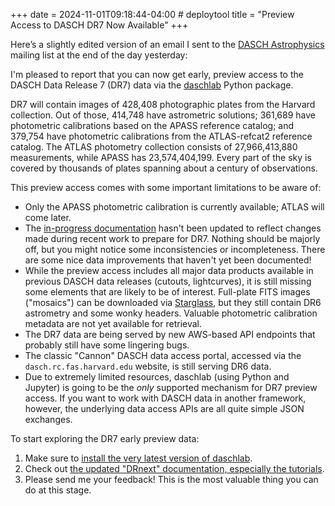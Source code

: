 +++
date = 2024-11-01T09:18:44-04:00 # deploytool
title = "Preview Access to DASCH DR7 Now Available"
+++

Here’s a slightly edited version of an email I sent to the [DASCH
Astrophysics][da] mailing list at the end of the day yesterday:

[da]: https://gaggle.email/join/dasch@gaggle.email

<!-- more -->

I'm pleased to report that you can now get early, preview access to the DASCH
Data Release 7 (DR7) data via the [daschlab][dl] Python package.

[dl]: https://dasch.cfa.harvard.edu/dr7/install-daschlab/

DR7 will contain images of 428,408 photographic plates from the Harvard
collection. Out of those, 414,748 have astrometric solutions; 361,689 have
photometric calibrations based on the APASS reference catalog; and 379,754 have
photometric calibrations from the ATLAS-refcat2 reference catalog. The ATLAS
photometry collection consists of 27,966,413,880 measurements, while APASS has
23,574,404,199. Every part of the sky is covered by thousands of plates spanning
about a century of observations.

This preview access comes with some important limitations to be aware of:

- Only the APASS photometric calibration is currently available; ATLAS will come
  later.
- The [in-progress documentation][docs] hasn't been updated to reflect changes made
  during recent work to prepare for DR7. Nothing should be majorly off, but you
  might notice some inconsistencies or incompleteness. There are some nice data
  improvements that haven't yet been documented!
- While the preview access includes all major data products available in
  previous DASCH data releases (cutouts, lightcurves), it is still missing some
  elements that are likely to be of interest. Full-plate FITS images ("mosaics")
  can be downloaded via [Starglass][sgmos], but they still contain DR6
  astrometry and some wonky headers. Valuable photometric calibration metadata
  are not yet available for retrieval.
- The DR7 data are being served by new AWS-based API endpoints that probably
  still have some lingering bugs.
- The classic "Cannon" DASCH data access portal, accessed via the
  `dasch.rc.fas.harvard.edu` website, is still serving DR6 data.
- Due to extremely limited resources, daschlab (using Python and Jupyter) is
  going to be the *only* supported mechanism for DR7 preview access. If you want
  to work with DASCH data in another framework, however, the underlying data
  access APIs are all quite simple JSON exchanges.

[docs]: https://dasch.cfa.harvard.edu/dr7/
[sgmos]: https://starglass.cfa.harvard.edu/docs/api/mosaics.html

To start exploring the DR7 early preview data:

1. Make sure to [install the very latest version of daschlab][dl].
1. Check out [the updated "DRnext" documentation, especially the tutorials][docs].
1. Please send me your feedback! This is the most valuable thing you can do at
   this stage.
